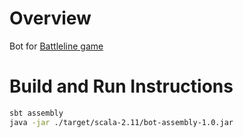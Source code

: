 # Overview

Bot for [Battleline game](https://bitbucket.org/patrick_viafore/boardgameaiengine/src)

# Build and Run Instructions

``` bash
sbt assembly
java -jar ./target/scala-2.11/bot-assembly-1.0.jar
```
